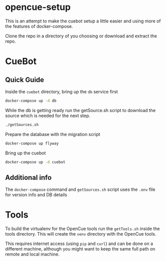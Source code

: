 # opencue-setup

This is an attempt to make the cuebot setup a little easier and using more of the features of docker-compose.

Clone the repo in a directory of you choosing or download and extract the repo.

# CueBot #

## Quick Guide ##

Inside the `cuebot` directory, bring up the `db` service first
```bash
docker-compose up -d db
```

While the db is getting ready run the getSource.sh script to download the source which is needed for the next step.
```bash
./getSources.sh
```

Prepare the database with the migration script
```bash
docker-compose up flyway
```

Bring up the cuebot
```bash
docker-compose up -d cuebot
```

## Additional info ##

The `docker-compose` command and `getSources.sh` script uses the `.env` file for version info and DB details


# Tools #

To build the virtualenv for the OpenCue tools run the `getTools.sh` inside the tools directory. This will create the `venv` directory with the OpenCue tools.

This requires internet access (using `pip` and `curl`) and can be done on a different machine, although you might want to keep the same full path on remote and local machine.
